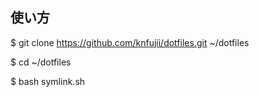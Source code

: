 ## 使い方

  $ git clone https://github.com/knfujii/dotfiles.git ~/dotfiles 

  $ cd ~/dotfiles 

  $ bash symlink.sh 

